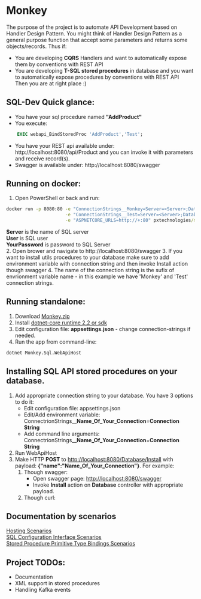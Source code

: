 # Monkey
The purpose of the project is to automate API Development based on Handler Design Pattern. You might think of Handler Design Pattern as a general purpose function that accept some parameters and returns some objects/records. Thus if:
* You are developing **CQRS** Handlers and want to automatically expose them by conventions with REST API 
* You are developing **T-SQL stored procedures** in database and you want to automatically expose procedures by conventions with REST API <br/>
Then you are at right place :)

## SQL-Dev Quick glance:
* You have your sql procedure named **"AddProduct"**
* You execute:
```sql
	EXEC webapi_BindStoredProc 'AddProduct','Test';
```
* You have your REST api available under: http://localhost:8080/api/Product and you can invoke it with parameters and receive record(s).
* Swagger is available under: http://localhost:8080/swagger

## Running on docker:
1. Open PowerShell or back and run:
```cmd
docker run -p 8080:80 -e "ConnectionStrings__Monkey=Server=<Server>;Database=Monkey;User=<User>;Password=<YourPassword>" \
					  -e "ConnectionStrings__Test=Server=<Server>;Database=Test;User=<User>;Password=<YourPassword>" \
					  -e "ASPNETCORE_URLS=http://+:80" pxtechnologies/monkey
```
**Server** is the name of SQL server <br/>
**User** is SQL user<br/>
**YourPassword** is password to SQL Server<br/>
2. Open brower and navigate to http://localhost:8080/swagger
3. If you want to install utils procedures to your database make sure to add environment variable with connection string and then invoke Install action though swagger
4. The name of the connection string is the sufix of envrionment variable name - in this example we have 'Monkey' and 'Test' connection strings.

## Running standalone:
1. Download [Monkey.zip]()
2. Install [dotnet-core runtime 2.2 or sdk](https://dotnet.microsoft.com/download)
3. Edit configuration file: **appsettings.json** - change connection-strings if needed.
4. Run the app from command-line:
```cmd
dotnet Monkey.Sql.WebApiHost
```

## Installing SQL API stored procedures on your database.
1. Add appropriate connection string to your database. You have 3 options to do it:
	- Edit configuration file: appsettings.json
	- Edit/Add environment variable: ConnectrionStrings__**Name_Of_Your_Connection**=**Connection String**
	- Add command line arguments:  ConnectrionStrings__**Name_Of_Your_Connection**=**Connection String**
2. Run WebApiHost
3. Make HTTP **POST** to [http://localhost:8080/Database/Install](http://localhost:8080/Database/Install) with payload: **{"name":"Name_Of_Your_Connection"}**. For example:
	1. Though swagger:
		- Open swagger page: [http://localhost:8080/swagger](http://localhost:8080/swagger) 
		- Invoke **Install** action on **Database** controller with appropriate payload.
	2. Though curl: 


## Documentation by scenarios
[Hosting Scenarios](https://github.com/pxtechnologies/Monkey/blob/master/src/Monkey/Docs/Bootstrapping.md)<br/>
[SQL Configuration Interface Scenarios](https://github.com/pxtechnologies/Monkey/blob/master/src/Monkey/Docs/SqlConfigurationInterface.md)<br/>
[Stored Procedure Primitive Type Bindings Scenarios](https://github.com/pxtechnologies/Monkey/blob/master/src/Monkey/Docs/PrimitiveInvocations.md)<br/>

## Project TODOs:
* Documentation
* XML support in stored procedures
* Handling Kafka events
